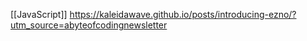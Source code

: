 [[JavaScript]]
https://kaleidawave.github.io/posts/introducing-ezno/?utm_source=abyteofcodingnewsletter